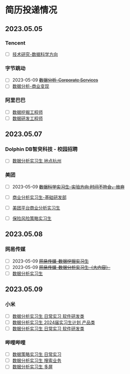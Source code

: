 # 简历投递情况

## 2023.05.05

### Tencent

* [ ] [技术研究-数据科学方向](https://join.qq.com/post_detail.html?pid=2&id=238&tid=2)
### 字节跳动

* [ ]  2023-05-09 [~~数据分析-Corporate Services~~](https://jobs.bytedance.com/campus/position/7224377522422040890/detail) 
* [ ] [数据分析-商业变现](https://jobs.bytedance.com/campus/position/7208790307289237816/detail)

### 阿里巴巴
* [ ] [数据挖掘工程师](https://talent.alibaba.com/campus/position-detail?lang=zh&positionId=2015221)
* [ ] [数据研发工程师](https://talent.alibaba.com/campus/position-detail?lang=zh&positionId=2015402)

## 2023.05.07

### Dolphin DB智臾科技 - 校园招聘
* [ ] [数据分析实习生 地点杭州](https://app.mokahr.com/campus-recruitment/dolphindb/37786#/job/29e42327-9176-4185-8bc0-4b8dbb5b821e)

### 美团
* [ ] 2023-05-09 [~~数据科学实习生-实验方向 时间不符合，放弃~~](https://zhaopin.meituan.com/web/position/detail?jobUnionId=1461130088&highlightType=campus)
  
* [ ] [商业分析实习生-基础研发部 ](https://zhaopin.meituan.com/web/position/detail?jobUnionId=1504662479&highlightType=campus)

* [ ] [美团平台商业分析实习生](https://zhaopin.meituan.com/web/delivery-confirm?jobUnionId=1420108844&jobShareType=1&highlightType=campus)
  
* [ ] [保险风险策略实习生 ](https://zhaopin.meituan.com/web/position/detail?jobUnionId=1469636875&highlightType=campus)

## 2023.05.08
### 网易传媒
* [ ] 2023-05-09 [~~网易传媒-数据挖掘实习生~~](https://hr.163.com/job-detail.html?id=47361&lang=zh)
* [ ] 2023-05-09 [~~网易传媒-数据分析实习生（大内容）~~](https://hr.163.com/job-detail.html?id=46779&lang=zh)
* [ ] [数据分析实习生](https://hr.163.com/job-detail.html?id=47563&lang=zh)

## 2023.05.09  
### 小米
* [ ] [数据分析实习生 日常实习 软件研发类](https://xiaomi.jobs.f.mioffice.cn/internship/position/7218776979003752557/detail?spread=6AA3R7B)
* [ ] [数据分析实习生 2024届实习生计划 产品类](https://xiaomi.jobs.f.mioffice.cn/internship/position/7225529634836791405/detail?spread=6AA3R7B)
* [ ] [数据分析实习生 日常实习 软件研发类](https://xiaomi.jobs.f.mioffice.cn/internship/position/7225521340429189229/detail?spread=6AA3R7B)

### 哔哩哔哩
* [ ] [数据策略实习生 日常实习](https://jobs.bilibili.com/campus/positions/6222)
* [ ] [数据分析实习生 搜索业务](https://jobs.bilibili.com/campus/positions/6020)
* [ ] [数据分析实习生 多屏](https://jobs.bilibili.com/campus/positions/6070)